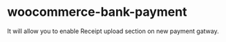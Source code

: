 # woocommerce-bank-payment
It will allow you to enable Receipt upload section on new payment gatway. 
